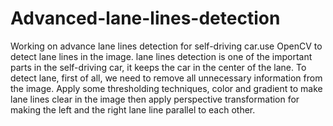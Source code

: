 # Advanced-lane-lines-detection
Working on advance lane lines detection for self-driving car.use OpenCV to detect lane lines in the image. lane lines detection is one of the important parts in the self-driving car, it keeps the car in the center of the lane. To detect lane, first of all, we need to remove all unnecessary information from the image. Apply some thresholding techniques, color and gradient to make lane lines clear in the image then apply perspective transformation for making the left and the right lane line parallel to each other.

